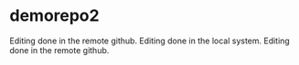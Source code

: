 # demorepo2
Editing done in the remote github.
Editing done in the local system.
Editing done in the remote github.
